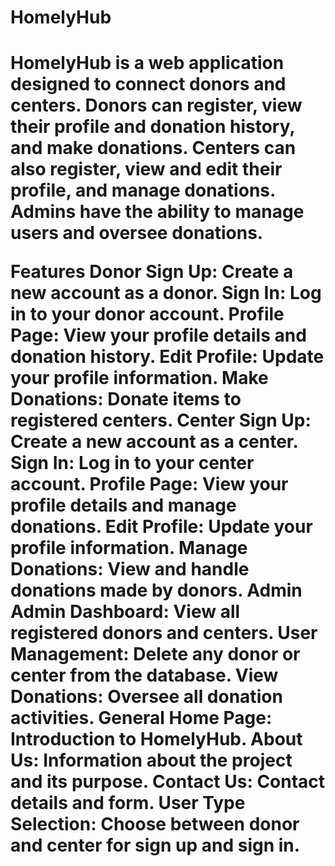 <h1>HomelyHub<h1>
HomelyHub is a web application designed to connect donors and centers. Donors can register, view their profile and donation history, and make donations. Centers can also register, view and edit their profile, and manage donations. Admins have the ability to manage users and oversee donations.

Features
Donor
Sign Up: Create a new account as a donor.
Sign In: Log in to your donor account.
Profile Page: View your profile details and donation history.
Edit Profile: Update your profile information.
Make Donations: Donate items to registered centers.
Center
Sign Up: Create a new account as a center.
Sign In: Log in to your center account.
Profile Page: View your profile details and manage donations.
Edit Profile: Update your profile information.
Manage Donations: View and handle donations made by donors.
Admin
Admin Dashboard: View all registered donors and centers.
User Management: Delete any donor or center from the database.
View Donations: Oversee all donation activities.
General
Home Page: Introduction to HomelyHub.
About Us: Information about the project and its purpose.
Contact Us: Contact details and form.
User Type Selection: Choose between donor and center for sign up and sign in.
